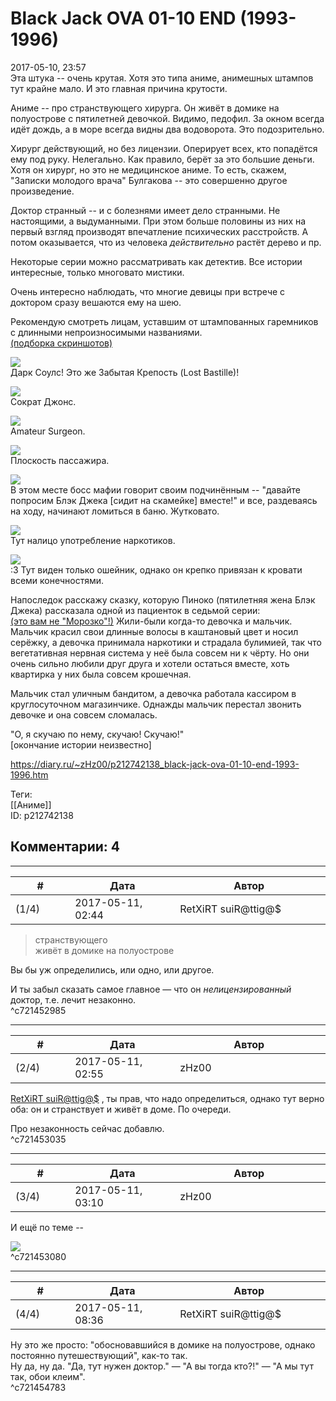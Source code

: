 Black Jack OVA 01-10 END (1993-1996)
====================================

  
2017-05-10, 23:57  
 Эта штука -- очень крутая. Хотя это типа аниме, анимешных штампов тут крайне мало. И это главная причина крутости.   
   
 Аниме -- про странствующего хирурга. Он живёт в домике на полуострове с пятилетней девочкой. Видимо, педофил. За окном всегда идёт дождь, а в море всегда видны два водоворота. Это подозрительно.   
   
 Хирург действующий, но без лицензии. Оперирует всех, кто попадётся ему под руку. Нелегально. Как правило, берёт за это большие деньги. Хотя он хирург, но это не медицинское аниме. То есть, скажем, "Записки молодого врача" Булгакова -- это совершенно другое произведение.   
   
 Доктор странный -- и с болезнями имеет дело странными. Не настоящими, а выдуманными. При этом больше половины из них на первый взгляд производят впечатление психических расстройств. А потом оказывается, что из человека  *действительно*  растёт дерево и пр.   
   
 Некоторые серии можно рассматривать как детектив. Все истории интересные, только многовато мистики.   
   
 Очень интересно наблюдать, что многие девицы при встрече с доктором сразу вешаются ему на шею.   
   
 Рекомендую смотреть лицам, уставшим от штампованных гаремников с длинными непроизносимыми названиями.   
  [(подборка скриншотов)](https://zHz00.diary.ru/p212742138.htm?index=1#linkmore212742138m1)      
    
  [![](http://i.imgur.com/P3QBfeyl.png)](http://i.imgur.com/P3QBfey.png)    
 Дарк Соулс! Это же Забытая Крепость (Lost Bastille)!   
   
  [![](http://i.imgur.com/5cpucbvl.png)](http://i.imgur.com/5cpucbv.png)    
 Сократ Джонс.   
   
  [![](http://i.imgur.com/qHrrjGDl.png)](http://i.imgur.com/qHrrjGD.png)    
 Amateur Surgeon.   
   
  [![](http://i.imgur.com/oYAavR2l.png)](http://i.imgur.com/oYAavR2.png)    
 Плоскость пассажира.   
   
  [![](http://i.imgur.com/a9JreXjl.png)](http://i.imgur.com/a9JreXj.png)    
 В этом месте босс мафии говорит своим подчинённым -- "давайте попросим Блэк Джека [сидит на скамейке] вместе!" и все, раздеваясь на ходу, начинают ломиться в баню. Жутковато.   
   
  [![](http://i.imgur.com/95xNZkbl.png)](http://i.imgur.com/95xNZkb.png)    
 Тут налицо употребление наркотиков.   
   
  [![](http://i.imgur.com/YiLx8Kql.png)](http://i.imgur.com/YiLx8Kq.png)    
 :3 Тут виден только ошейник, однако он крепко привязан к кровати всеми конечностями.   
   
    
     
   
 Напоследок расскажу сказку, которую Пиноко (пятилетняя жена Блэк Джека) рассказала одной из пациенток в седьмой серии:   
  [(это вам не "Морозко"!)](https://zHz00.diary.ru/p212742138.htm?index=2#linkmore212742138m2)    Жили-были когда-то девочка и мальчик. Мальчик красил свои длинные волосы в каштановый цвет и носил серёжку, а девочка принимала наркотики и страдала булимией, так что вегетативная нервная система у неё была совсем ни к чёрту. Но они очень сильно любили друг друга и хотели остаться вместе, хоть квартирка у них была совсем крошечная.   
   
 Мальчик стал уличным бандитом, а девочка работала кассиром в круглосуточном магазинчике. Однажды мальчик перестал звонить девочке и она совсем сломалась.   
   
 "О, я скучаю по нему, скучаю! Скучаю!"   
 [окончание истории неизвестно]   
     
  
<https://diary.ru/~zHz00/p212742138_black-jack-ova-01-10-end-1993-1996.htm>  
  
Теги:  
[[Аниме]]  
ID: p212742138  


Комментарии: 4
--------------

  


---



|         #         |              Дата              |                     Автор                     |           ID           |
| --- | --- | --- | --- |
| (1/4) | 2017-05-11, 02:44 | RetXiRT suiR@ttig@$ | c721452985 |

  
  
>   странствующего   
>  живёт в домике на полуострове  

 Вы бы уж определились, или одно, или другое.   
   
 И ты забыл сказать самое главное — что он  *нелицензированный*  доктор, т.е. лечит незаконно.    
 ^c721452985

---



|         #         |              Дата              |                     Автор                     |           ID           |
| --- | --- | --- | --- |
| (2/4) | 2017-05-11, 02:55 | zHz00 | c721453035 |

  
  [RetXiRT suiR@ttig@$](http://Hellspawn.diary.ru "Горчичник")  , ты прав, что надо определиться, однако тут верно оба: он и странствует и живёт в доме. По очереди.   
   
 Про незаконность сейчас добавлю.   
 ^c721453035

---



|         #         |              Дата              |                     Автор                     |           ID           |
| --- | --- | --- | --- |
| (3/4) | 2017-05-11, 03:10 | zHz00 | c721453080 |

  
 И ещё по теме --   
   
  ![](http://i.imgur.com/Uph5bHT.jpg)    
 ^c721453080

---



|         #         |              Дата              |                     Автор                     |           ID           |
| --- | --- | --- | --- |
| (4/4) | 2017-05-11, 08:36 | RetXiRT suiR@ttig@$ | c721454783 |

  
  Ну это же просто: "обосновавшийся в домике на полуострове, однако постоянно путешествующий", как-то так.   
 Ну да, ну да. "Да, тут нужен доктор." — "А вы тогда кто?!" — "А мы тут так, обои клеим".    
 ^c721454783